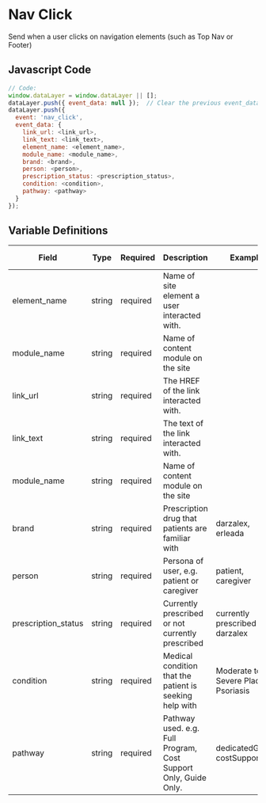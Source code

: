 # Nav Click

Send when a user clicks on navigation elements (such as Top Nav or Footer)

## Javascript Code
```js
// Code:
window.dataLayer = window.dataLayer || [];
dataLayer.push({ event_data: null });  // Clear the previous event_data object.
dataLayer.push({
  event: 'nav_click',
  event_data: {   
    link_url: <link_url>, 
    link_text: <link_text>,
    element_name: <element_name>,
    module_name: <module_name>, 
    brand: <brand>, 
    person: <person>, 
    prescription_status: <prescription_status>, 
    condition: <condition>, 
    pathway: <pathway>
  }
});
```

## Variable Definitions

|Field|Type|Required|Description|Example|Pattern|Min Length|Max Length|Minimum|Maximum|Multiple Of|
| --- | --- | --- | --- | --- | --- | --- | --- | --- | --- | --- |
|element_name|string|required|Name of site element a user interacted with.|
|module_name|string|required|Name of content module on the site|
|link_url|string|required|The HREF of the link interacted with.|
|link_text|string|required|The text of the link interacted with.|
|module_name|string|required|Name of content module on the site|
|brand|string|required|Prescription drug that patients are familiar with|darzalex, erleada|
|person|string|required|Persona of user, e.g. patient or caregiver|patient, caregiver|
|prescription_status|string|required|Currently prescribed or not currently prescribed|currently prescribed darzalex|
|condition|string|required|Medical condition that the patient is seeking help with|Moderate to Severe Plaque Psoriasis|
|pathway|string|required|Pathway used. e.g. Full Program, Cost Support Only, Guide Only.|dedicatedGuide. costSupport|

